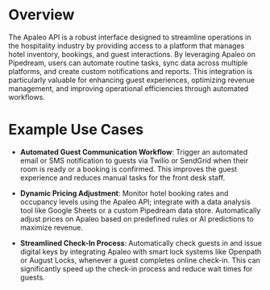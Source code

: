 # Overview

The Apaleo API is a robust interface designed to streamline operations in the hospitality industry by providing access to a platform that manages hotel inventory, bookings, and guest interactions. By leveraging Apaleo on Pipedream, users can automate routine tasks, sync data across multiple platforms, and create custom notifications and reports. This integration is particularly valuable for enhancing guest experiences, optimizing revenue management, and improving operational efficiencies through automated workflows.

# Example Use Cases

- **Automated Guest Communication Workflow**: Trigger an automated email or SMS notification to guests via Twilio or SendGrid when their room is ready or a booking is confirmed. This improves the guest experience and reduces manual tasks for the front desk staff.

- **Dynamic Pricing Adjustment**: Monitor hotel booking rates and occupancy levels using the Apaleo API; integrate with a data analysis tool like Google Sheets or a custom Pipedream data store. Automatically adjust prices on Apaleo based on predefined rules or AI predictions to maximize revenue.

- **Streamlined Check-In Process**: Automatically check guests in and issue digital keys by integrating Apaleo with smart lock systems like Openpath or August Locks, whenever a guest completes online check-in. This can significantly speed up the check-in process and reduce wait times for guests.
